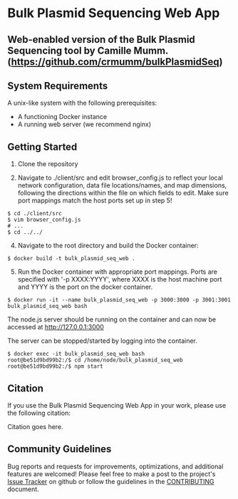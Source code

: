 # Bulk Plasmid Sequencing Web App
## Web-enabled version of the Bulk Plasmid Sequencing tool by Camille Mumm. (https://github.com/crmumm/bulkPlasmidSeq)

## System Requirements
A unix-like system with the following prerequisites:
* A functioning Docker instance
* A running web server (we recommend nginx)

## Getting Started

1. Clone the repository

3. Navigate to ./client/src and edit browser_config.js to reflect your local network configuration, data file locations/names, and map dimensions, following the directions within the file on which fields to edit. Make sure port mappings match the host ports set up in step 5!
```
$ cd ./client/src
$ vim browser_config.js
# ...
$ cd ../../
```

4. Navigate to the root directory and build the Docker container:
```
$ docker build -t bulk_plasmid_seq_web .
```

5. Run the Docker container with appropriate port mappings. Ports are specified with '-p XXXX:YYYY', where XXXX is the host machine port and YYYY is the port on the docker container.
```
$ docker run -it --name bulk_plasmid_seq_web -p 3000:3000 -p 3001:3001 bulk_plasmid_seq_web bash
```
The node.js server should be running on the container and can now be accessed at http://127.0.0.1:3000

The server can be stopped/started by logging into the container.
```
$ docker exec -it bulk_plasmid_seq_web bash
root@be51d9bd99b2:/$ cd /home/node/bulk_plasmid_seq_web
root@be51d9bd99b2:/$ npm start
```

## Citation

If you use the  Bulk Plasmid Sequencing Web App in your work, please use the following citation:

Citation goes here.

## Community Guidelines

Bug reports and requests for improvements, optimizations, and additional features are welcomed! Please feel free to make a post to the project's [Issue Tracker](https://github.com/Boyle-Lab/bulk_plasmid_seq_web/issues) on github or follow the guidelines in the [CONTRIBUTING](https://github.com/Boyle-Lab/bulk_plasmid_seq_web/CONTRIBUTING.md) document.